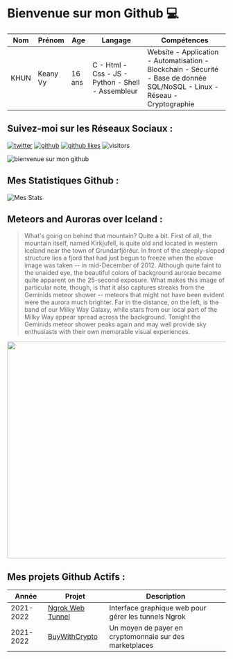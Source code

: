 # Bienvenue sur mon Github 💻
| Nom | Prénom | Age | Langage | Compétences |
|---  |---     |---  |---      |---
| KHUN | Keany Vy | 16 ans | C - Html - Css - JS - Python - Shell - Assembleur | Website - Application - Automatisation - Blockchain - Sécurité - Base de donnée SQL/NoSQL - Linux - Réseau - Cryptographie |

## Suivez-moi sur les Réseaux Sociaux :
[![twitter](https://img.shields.io/twitter/follow/thisiskeanyvy?style=social)](https://twitter.com/thisiskeanyvy)
[![github](https://img.shields.io/github/followers/thisiskeanyvy?style=social)](https://github.com/thisiskeanyvy?tab=followers)
[![github likes](https://img.shields.io/github/stars/thisiskeanyvy?style=social)](https://github.com/thisiskeanyvy)
![visitors](https://visitor-badge.glitch.me/badge?page_id=page.id=thisiskeanyvy.thisiskeanyvy)

![bienvenue sur mon github](https://thisiskeanyvy-hosting.pages.dev/banner.gif)

## Mes Statistiques Github :
![Mes Stats](https://github-readme-stats.vercel.app/api?username=thisiskeanyvy&show_icons=true&theme=radical)

## Meteors and Auroras over Iceland :

> What's going on behind that mountain? Quite a bit.  First of all, the mountain itself, named Kirkjufell, is quite old and located in western Iceland near the town of  Grundarfjörður.  In front of the steeply-sloped structure lies a fjord that had just begun to freeze when the above image was taken -- in mid-December of 2012. Although quite faint to the unaided eye, the beautiful colors of background aurorae became quite apparent on the 25-second exposure. What makes this image of particular note, though, is that it also captures streaks from the Geminids meteor shower -- meteors that might not have been evident were the aurora much brighter. Far in the distance, on the left, is the band of our Milky Way Galaxy, while stars from our local part of the Milky Way appear spread across the background.  Tonight the Geminids meteor shower peaks again and may well provide sky enthusiasts with their own memorable visual experiences.

<img src='https://apod.nasa.gov/apod/image/2112/auroraemeteors_boardman_1080.jpg' width="800" height="500"/>

## Mes projets Github Actifs :
| Année | Projet | Description |
|---   |---     |---          |
| 2021-2022 | [Ngrok Web Tunnel](https://github.com/thisiskeanyvy/ngrok-web-manager) | Interface graphique web pour gérer les tunnels Ngrok |
| 2021-2022 | [BuyWithCrypto](https://github.com/BuyWithCrypto) | Un moyen de payer en cryptomonnaie sur des marketplaces |